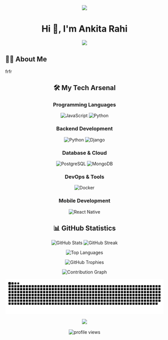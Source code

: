 <div align="center">
  <a href="https://visitcount.itsvg.in">
    <img src="https://visitcount.itsvg.in/api?id=Ankita_Rahi&label=Profile%20Views&color=1&icon=5&pretty=true" />
  </a>
</div>

<h1 align="center">Hi 👋, I'm Ankita Rahi</h1>

<p align="center">
  <a href="https://git.io/typing-svg">
    <img src="https://readme-typing-svg.herokuapp.com?font=Fira+Code&duration=3000&pause=1000&color=58A6FF&center=true&vCenter=true&multiline=true&width=435&height=75&lines=Full%20Stack%20Developer%3BOpen%20Source%20Contributor%3BTech%20Enthusiast" />
  </a>
</p>

## 👨‍💻 About Me

frfr

<h2 align="center">🛠️ My Tech Arsenal</h2>

<h3 align="center">Programming Languages</h3>
<p align="center">
<img src="https://img.shields.io/badge/-JavaScript-F7DF1E?style=for-the-badge&logo=javascript&logoColor=white" alt="JavaScript" /> <img src="https://img.shields.io/badge/-Python-3776AB?style=for-the-badge&logo=python&logoColor=white" alt="Python" />
</p>

<h3 align="center">Backend Development</h3>
<p align="center">
<img src="https://img.shields.io/badge/-Python-3776AB?style=for-the-badge&logo=python&logoColor=white" alt="Python" /> <img src="https://img.shields.io/badge/-Django-092E20?style=for-the-badge&logo=django&logoColor=white" alt="Django" />
</p>

<h3 align="center">Database & Cloud</h3>
<p align="center">
<img src="https://img.shields.io/badge/-PostgreSQL-336791?style=for-the-badge&logo=postgresql&logoColor=white" alt="PostgreSQL" /> <img src="https://img.shields.io/badge/-MongoDB-47A248?style=for-the-badge&logo=mongodb&logoColor=white" alt="MongoDB" />
</p>

<h3 align="center">DevOps & Tools</h3>
<p align="center">
<img src="https://img.shields.io/badge/-Docker-2496ED?style=for-the-badge&logo=docker&logoColor=white" alt="Docker" />
</p>

<h3 align="center">Mobile Development</h3>
<p align="center">
<img src="https://img.shields.io/badge/-React%20Native-61DAFB?style=for-the-badge&logo=reactnative&logoColor=white" alt="React Native" />
</p>


<h2 align="center">📊 GitHub Statistics</h2>

<p align="center">
  <img src="https://github-readme-stats.vercel.app/api?username=Ankita Rahi&show_icons=true&theme=github_dark&hide_border=true&count_private=true&include_all_commits=true" width="48%" alt="GitHub Stats" />
  <img src="https://github-readme-streak-stats.herokuapp.com/?user=Ankita Rahi&theme=github-dark-blue&hide_border=true" width="48%" alt="GitHub Streak" />
</p>

<p align="center">
  <img src="https://github-readme-stats.vercel.app/api/top-langs/?username=Ankita Rahi&theme=github_dark&hide_border=true&layout=compact&langs_count=8" width="48%" alt="Top Languages" />
</p>

<p align="center">
  <img src="https://github-profile-trophy.vercel.app/?username=Ankita Rahi&theme=onestar&no-frame=true&row=1&column=6" alt="GitHub Trophies" />
</p>

<p align="center">
  <img src="https://github-readme-activity-graph.vercel.app/graph?username=Ankita Rahi&theme=github-compact&hide_border=true&area=true" alt="Contribution Graph" />
</p>

<p align="center">
  <img src="https://raw.githubusercontent.com/Platane/snk/output/github-contribution-grid-snake.svg" alt="Snake animation" />
</p>

<div align="center">
  
  ![](https://quotes-github-readme.vercel.app/api?type=horizontal&theme=dark)
  
</div>

<p align="center">
  <img src="https://komarev.com/ghpvc/?username=your-github-username&label=Profile%20views&color=0e75b6&style=flat" alt="profile views" />
</p>